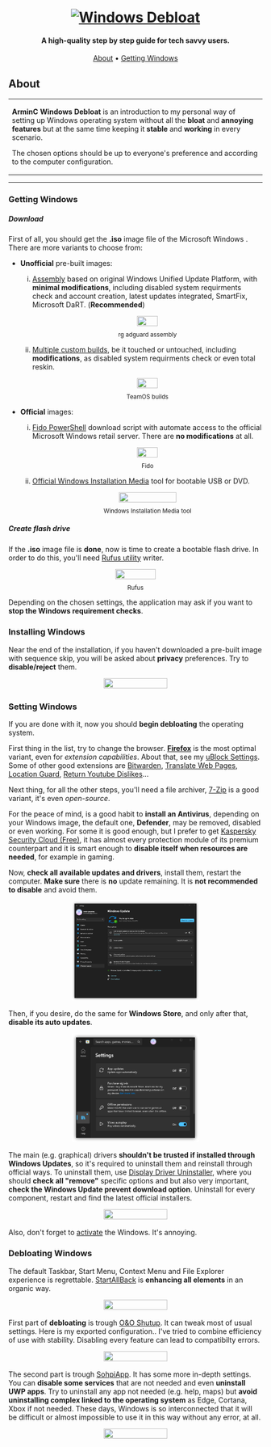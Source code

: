 <h1 align="center">
  <br>
  <a href="https://github.com/ArmynC/ArminC-Windows-Debloat/archive/refs/heads/main.zip"><img src="https://raw.githubusercontent.com/ArmynC/ArminC-Windows-Debloat/main/img/arminc_windows_debloat.svg" alt="Windows Debloat"></a>
</h1>

<h4 align="center">A high-quality step by step guide for tech savvy users.</h4>

<p align="center">
  <a href="#about">About</a> •
  <a href="#Getting Windows">Getting Windows</a>
</p>

 ## About

<table>
<tr>
<td>

**ArminC Windows Debloat** is an introduction to my personal way of setting up Windows operating system without all the **bloat** and **annoying features** but at the same time keeping it **stable** and **working** in every scenario.

The chosen options should be up to everyone's preference and according to the computer configuration.

</td>
</tr>
</table>

---

### Getting Windows

##### Download
First of all, you should get the **.iso** image file of the Microsoft Windows . There are more variants to choose from:

<ul>
<li><b>Unofficial</b> pre-built images:</li>

<ol type="i">
<li><a href="https://forum-rg--adguard-net.translate.goog/forums/windows-11.76/?_x_tr_sl=ro&_x_tr_tl=en&_x_tr_hl=en&_x_tr_pto=wapp">Assembly</a> based on original Windows Unified Update Platform, with <b>minimal modifications</b>, including disabled system requirments check and account creation, latest updates integrated, SmartFix, Microsoft DaRT. (<b>Recommended</b>)</li>

<p align="center">
<img src="https://raw.githubusercontent.com/ArmynC/ArminC-Windows-Debloat/main/img/rg_adguard.png" width="30%" height="30%">
<br>
<sub>rg adguard assembly</sub>
</p>

<li><a href="https://www.teamos.xyz/forums/windows-11-x64.159/">Multiple custom builds</a>, be it touched or untouched, including <b>modifications</b>, as disabled system requirments check or even total reskin.</li>

<p align="center">
<img src="https://raw.githubusercontent.com/ArmynC/ArminC-Windows-Debloat/main/img/teamos.png" width="30%" height="30%">
<br>
<sub>TeamOS builds</sub>
</p>

</ol>

<li><b>Official</b> images:</li>

<ol type="i">
<li><a href="https://github.com/pbatard/Fido">Fido PowerShell</a> download script with automate access to the official Microsoft Windows retail server. There are <b>no modifications</b> at all.</li>

<p align="center">
<img src="https://raw.githubusercontent.com/ArmynC/ArminC-Windows-Debloat/main/img/fido.png" width="30%" height="30%">
<br>
<sub>Fido</sub>
</p>

<li><a href="https://www.microsoft.com/en-us/software-download/windows11">Official Windows Installation Media</a> tool for bootable USB or DVD.</li>

<p align="center">
<img src="https://raw.githubusercontent.com/ArmynC/ArminC-Windows-Debloat/main/img/windows_installation_media.png" width="50%" height="50%">
<br>
<sub>Windows Installation Media tool</sub>
</p>

</ol>
</ul>


##### Create flash drive
If the **.iso** image file is **done**, now is time to create a bootable flash drive. In order to do this, you'll need [Rufus utility](https://rufus.ie/en/ "Rufus utility") writer.

<p align="center">
<img src="https://raw.githubusercontent.com/ArmynC/ArminC-Windows-Debloat/main/img/rufus.png" width="40%" height="40%">
<br>
<sub>Rufus</sub>
</p>

Depending on the chosen settings, the application may ask if you want to **stop the Windows requirement checks**.

### Installing Windows

Near the end of the installation, if you haven't downloaded a pre-built image with sequence skip, you will be asked about **privacy** preferences. Try to **disable/reject** them.

<p align="center">
<img src="https://raw.githubusercontent.com/ArmynC/ArminC-Windows-Debloat/main/img/privacy.png" width="50%" height="50%">
</p>

### Setting Windows

If you are done with it, now you should **begin debloating** the operating system.

First thing in the list, try to change the browser. **[Firefox](https://www.mozilla.org/en-US/firefox/new/ "Firefox")** is the most optimal variant, even for *extension capabilities*. About that, see my [uBlock Settings](https://github.com/ArmynC/ArminC-uBlock-Settings "uBlock Settings"). Some of other good extensions are [Bitwarden](https://addons.mozilla.org/en-US/firefox/addon/bitwarden-password-manager/ "Bitwarden"), [Translate Web Pages](https://addons.mozilla.org/en-US/firefox/addon/traduzir-paginas-web/ "Translate Web Pages"), [Location Guard](https://addons.mozilla.org/en-US/firefox/addon/location-guard/ "Location Guard"), [Return Youtube Dislikes](https://addons.mozilla.org/en-US/firefox/addon/return-youtube-dislikes/ "Return YouTube Dislikes")...

Next thing, for all the other steps, you'll need a file archiver, [7-Zip](https://www.7-zip.org/ "7-Zip") is a good variant, it's even *open-source*.

For the peace of mind, is a good habit to **install an Antivirus**, depending on your Windows image, the default one, **Defender**, may be removed, disabled or even working. For some it is good enough, but I prefer to get [Kaspersky Security Cloud (Free)](https://www.kaspersky.com/free-antivirus "Kaspersky Security Cloud (Free)"), it has almost every protection module of its premium counterpart and it is smart enough to **disable itself when resources are needed**, for example in gaming.

Now, **check all available updates and drivers**, install them, restart the computer. **Make sure** there is **no** update remaining. It is **not recommended to disable** and avoid them.

<p align="center">
<img src="https://raw.githubusercontent.com/ArmynC/ArminC-Windows-Debloat/main/img/update_check.png" width="50%" height="50%">
</p>

Then, if you desire, do the same for **Windows Store**, and only after that, **disable its auto updates**.

<p align="center">
<img src="https://raw.githubusercontent.com/ArmynC/ArminC-Windows-Debloat/main/img/store_no_updates.png" width="50%" height="50%">
</p>

The main (e.g. graphical) drivers **shouldn't be trusted if installed through Windows Updates**, so it's required to uninstall them and reinstall through official ways. To uninstall them, use [Display Driver Uninstaller](https://www.guru3d.com/files-details/display-driver-uninstaller-download.html "Display Driver Uninstaller"), where you should **check all "remove"** specific options and but also very important, **check the Windows Update prevent download option**. Uninstall for every component, restart and find the latest official installers.

<p align="center">
<img src="https://raw.githubusercontent.com/ArmynC/ArminC-Windows-Debloat/main/img/ddu.png" width="50%" height="50%">
</p>

Also, don't forget to [activate](https://github.com/massgravel/Microsoft-Activation-Scripts "activate") the Windows. It's annoying.

### Debloating Windows

The default Taskbar, Start Menu, Context Menu and File Explorer experience is regrettable. [StartAllBack](https://www.startallback.com/ "StartAllBack") is **enhancing all elements** in an organic way.

<p align="center">
<img src="https://raw.githubusercontent.com/ArmynC/ArminC-Windows-Debloat/main/img/startallback.png" width="50%" height="50%">
</p>

First part of **debloating** is trough [O&O Shutup](https://www.oo-software.com/en/shutup10 "O&O Shutup"). It can tweak most of usual settings. Here is my exported configuration.. I've tried to combine efficiency of use with stability. Disabling every feature can lead to compatibilty errors. 

<p align="center">
<img src="https://raw.githubusercontent.com/ArmynC/ArminC-Windows-Debloat/main/img/oo_shutup.png" width="50%" height="50%">
</p>

The second part is trough [SohpiApp](https://github.com/Sophia-Community/SophiApp "SohpiApp"). It has some more in-depth settings. You can **disable some services** that are not needed and even **uninstall UWP apps**. Try to uninstall any app not needed (e.g. help, maps) but **avoid uninstalling complex linked to the operating system** as Edge, Cortana, Xbox if not needed. These days, Windows is so interconnected that it will be difficult or almost impossible to use it in this way without any error, at all.

<p align="center">
<img src="https://raw.githubusercontent.com/ArmynC/ArminC-Windows-Debloat/main/img/sophiapp.png" width="50%" height="50%">
</p>